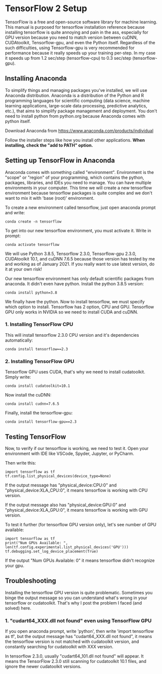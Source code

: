 # TensorFlow 2 Setup
TensorFlow is a free and open-source software library for machine learning. This manual is purposed for tensorflow installation reference because installing tensorflow is quite annoying and pain in the ass, especially for GPU version because you need to match version between cuDNN, CUDAtoolkit, Tensorflow-gpu, and even the Python itself. Regardless of the such difficulties, using Tensorflow-gpu is very recommended for performance because it really speeds up your training per-step. In my case it speeds up from 1.2 sec/step (tensorflow-cpu) to 0.3 sec/step (tensorflow-gpu).

## Installing Anaconda
To simplify things and managing packages you've installed, we will use Anaconda distribution. Anaconda is a distribution of the Python and R programming languages for scientific computing (data science, machine learning applications, large-scale data processing, predictive analytics, etc.), that aims to simplify package management and deployment. You don't need to install python from python.org because Anaconda comes with python itself.

Download Anaconda from https://www.anaconda.com/products/individual

Follow the installer steps like how you install other applications. **When installing,  check the "add to PATH" option.**

## Setting up TensorFlow in Anaconda
Anaconda comes with something called "environment". Environment is the "scope" or "region" of your programming, which contains the python, packages, libraries, and IDEs you need to manage. You can have multiple environments in your computer. This time we will create a new tensorflow environment because tensorflow packages is quite complex and we don't want to mix it with 'base (root)' environment.

To create a new environment called tensorflow, just open anaconda prompt and write:

    conda create -n tensorflow
To get into our new tensorflow environment, you must activate it. Write in prompt:

    conda activate tensorflow
We will use Python 3.8.5, Tensorflow 2.3.0, Tensorflow-gpu 2.3.0, CUDAtoolkit 10.1, and cuDNN 7.6.5 because those version has tested by me and working as of January 2021. If you really want to use latest version, do it at your own risk!

Our new tensorflow environment has only default scientific packages from anaconda. It didn't even have python. Install the python 3.8.5 version:

    conda install python=3.8
We finally have the python. Now to install tensorflow, we must specify which option to install. Tensorflow has 2 option, CPU and GPU. Tensorflow GPU only works in NVIDIA so we need to install CUDA and cuDNN.

### 1. Installing TensorFlow CPU
This will install tensorflow 2.3.0 CPU version and it's dependencies automatically:

    conda install tensorflow==2.3

### 2. Installing TensorFlow GPU
Tensorflow GPU uses CUDA, that's why we need to install cudatoolkit. Simply write:

    conda install cudatoolkit=10.1
Now install the cuDNN:

    conda install cudnn=7.6.5

Finally, install the tensorflow-gpu:

    conda install tensorflow-gpu==2.3

## Testing TensorFlow
Now, to verify if our tensorflow is working, we need to test it. Open your environment with IDE like VSCode, Spyder, Jupyter, or PyCharm.

Then write this:

    import tensorflow as tf
    tf.config.list_physical_devices(device_type=None)
If the output message has "physical_device:CPU:0" and "physical_device:XLA_CPU:0", it means tensorflow is working with CPU version.

If the output message also has "physical_device:GPU:0" and "physical_device:XLA_GPU:0", it means tensorflow is working with GPU version.

To test it further (for tensorflow GPU version only), let's see number of GPU available:

    import tensorflow as tf
    print("Num GPUs Available: ", len(tf.config.experimental.list_physical_devices('GPU')))
    tf.debugging.set_log_device_placement(True)
If the output "Num GPUs Available: 0" it means tensorflow didn't recognize your gpu.

## Troubleshooting
Installing the tensorflow GPU version is quite problematic. Sometimes you binge the output message so you can understand what's wrong in your tensorflow or cudatoolkit. That's why I post the problem I faced (and solved) here.

### 1. "cudart64_XXX.dll not found" even using TensorFlow GPU
If you open anaconda prompt, write 'python', then write 'import tensorflow as tf', but the output message has "cudart64_XXX.dll not found", it means the tensorflow version is not matched with cudatoolkit version, and constantly searching for cudatoolkit with XXX version.

In tensorflow 2.3.0, usually "cudart64_101.dll not found" will appear. It means the TensorFlow 2.3.0 still scanning for cudatoolkit 10.1 files, and ignore the newer cudatoolkit versions.
